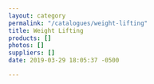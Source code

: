 ```yaml
---
layout: category
permalink: "/catalogues/weight-lifting"
title: Weight Lifting
products: []
photos: []
suppliers: []
date: 2019-03-29 18:05:37 -0500

---
```

